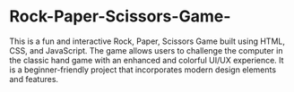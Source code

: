 # Rock-Paper-Scissors-Game-
This is a fun and interactive Rock, Paper, Scissors Game built using HTML, CSS, and JavaScript. The game allows users to challenge the computer in the classic hand game with an enhanced and colorful UI/UX experience. It is a beginner-friendly project that incorporates modern design elements and features.
